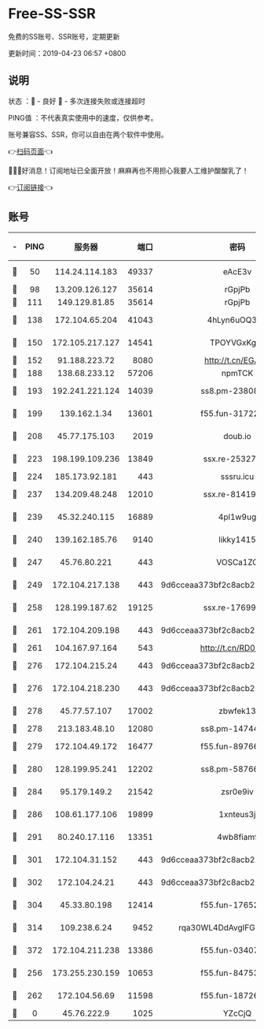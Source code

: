 # Free-SS-SSR

免费的SS账号、SSR账号，定期更新

更新时间：2019-04-23 06:57 +0800

## 说明

状态     ：🙂 - 良好 🙁 - 多次连接失败或连接超时

PING值   ：不代表真实使用中的速度，仅供参考。

账号兼容SS、SSR，你可以自由在两个软件中使用。

👉[扫码页面](https://liesauer.github.io/Free-SS-SSR/)👈

🎉🎉🎉好消息！订阅地址已全面开放！麻麻再也不用担心我要人工维护酸酸乳了！

👉[订阅链接](https://www.liesauer.net/yogurt/subscribe?ACCESS_TOKEN=DAYxR3mMaZAsaqUb)👈

## 账号

|-|PING|服务器|端口|密码|加密方式|区域|
|:----:|:----:|:-----:|-----:|:----:|:----:|:----:|
|🙂|50|114.24.114.183|49337|eAcE3v|chacha20-ietf|TW|
|🙂|98|13.209.126.127|35614|rGpjPb|rc4-md5|KR|
|🙂|111|149.129.81.85|35614|rGpjPb|rc4-md5|HK|
|🙂|138|172.104.65.204|41043|4hLyn6uOQ3hU|aes-256-cfb|JP|
|🙂|150|172.105.217.127|14541|TPOYVGxKglpi|aes-256-cfb|JP|
|🙂|152|91.188.223.72|8080|http://t.cn/EGJIyrl|rc4-md5|RU|
|🙂|188|138.68.233.12|57206|npmTCK|rc4-md5|US|
|🙂|193|192.241.221.124|14039|ss8.pm-23808367|aes-256-cfb|US|
|🙂|199|139.162.1.34|13601|f55.fun-31722163|aes-256-cfb|SG|
|🙂|208|45.77.175.103|2019|doub.io|aes-128-ctr|SG|
|🙂|223|198.199.109.236|13849|ssx.re-25327001|aes-256-cfb|US|
|🙂|224|185.173.92.181|443|sssru.icu|rc4-md5|RU|
|🙂|237|134.209.48.248|12010|ssx.re-81419250|aes-256-cfb|US|
|🙂|239|45.32.240.115|16889|4pl1w9ug|aes-256-cfb|AU|
|🙂|240|139.162.185.76|9140|likky1415|aes-256-cfb|DE|
|🙂|247|45.76.80.221|443|VOSCa1ZG|aes-256-cfb|DE|
|🙂|249|172.104.217.138|443|9d6cceaa373bf2c8acb22e60b6a58be6|aes-256-cfb|US|
|🙂|258|128.199.187.62|19125|ssx.re-17699108|aes-256-cfb|SG|
|🙂|261|172.104.209.198|443|9d6cceaa373bf2c8acb22e60b6a58be6|aes-256-cfb|US|
|🙂|261|104.167.97.164|543|http://t.cn/RD0D7sx|rc4-md5|CA|
|🙂|276|172.104.215.24|443|9d6cceaa373bf2c8acb22e60b6a58be6|aes-256-cfb|US|
|🙂|276|172.104.218.230|443|9d6cceaa373bf2c8acb22e60b6a58be6|aes-256-cfb|US|
|🙂|278|45.77.57.107|17002|zbwfek13|aes-256-cfb|GB|
|🙂|278|213.183.48.10|12080|ss8.pm-14744177|rc4-md5|RU|
|🙂|279|172.104.49.172|16477|f55.fun-89766175|aes-256-cfb|SG|
|🙂|280|128.199.95.241|12202|ss8.pm-58766684|aes-256-cfb|SG|
|🙂|284|95.179.149.2|21542|zsr0e9iv|aes-256-cfb|NL|
|🙂|286|108.61.177.106|19899|1xnteus3j|aes-256-cfb|FR|
|🙂|291|80.240.17.116|13351|4wb8fiamf|aes-256-cfb|DE|
|🙂|301|172.104.31.152|443|9d6cceaa373bf2c8acb22e60b6a58be6|aes-256-cfb|US|
|🙂|302|172.104.24.21|443|9d6cceaa373bf2c8acb22e60b6a58be6|aes-256-cfb|US|
|🙂|304|45.33.80.198|12414|f55.fun-17652829|aes-256-cfb|US|
|🙂|314|109.238.6.24|9452|rqa30WL4DdAvgIFG6Fs3znzTa|aes-256-cfb|FR|
|🙂|372|172.104.211.238|13386|f55.fun-03407561|aes-256-cfb|US|
|🙂|256|173.255.230.159|10653|f55.fun-84753420|aes-256-cfb|US|
|🙂|262|172.104.56.69|11598|f55.fun-18726440|aes-256-cfb|SG|
|🙁|0|45.76.222.9|1025|YZcCjQ|rc4-md5|JP|
